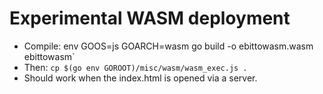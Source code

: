 # Experimental WASM deployment

- Compile: env GOOS=js GOARCH=wasm go build -o ebittowasm.wasm ebittowasm`
- Then: `cp $(go env GOROOT)/misc/wasm/wasm_exec.js .`
- Should work when the index.html is opened via a server.
